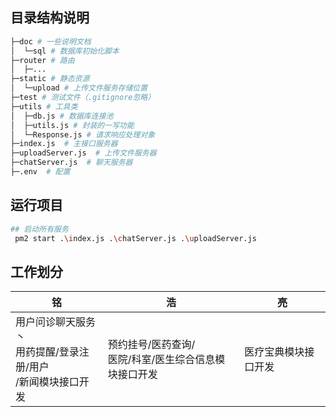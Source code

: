 ## 目录结构说明

```sh
├─doc # 一些说明文档
│  └─sql # 数据库初始化脚本
├─router # 路由
│  ├─...
├─static # 静态资源
│  └─upload # 上传文件服务存储位置
├─test # 测试文件（.gitignore忽略）
├─utils # 工具类
│  ├─db.js # 数据库连接池
│  ├─utils.js # 封装的一写功能
│  └─Response.js # 请求响应处理对象
├─index.js  # 主接口服务器
├─uploadServer.js  # 上传文件服务器
├─chatServer.js  # 聊天服务器
├─.env  # 配置

```

## 运行项目
```sh
## 启动所有服务
 pm2 start .\index.js .\chatServer.js .\uploadServer.js
```

## 工作划分

| 铭     | 浩     | 亮     |
| ------ | ------ | ------ |
| 用户问诊聊天服务丶<br>用药提醒/登录注册/用户<br>/新闻模块接口开发 | 预约挂号/医药查询/<br>医院/科室/医生综合信息模块接口开发 | 医疗宝典模块接口开发 |

